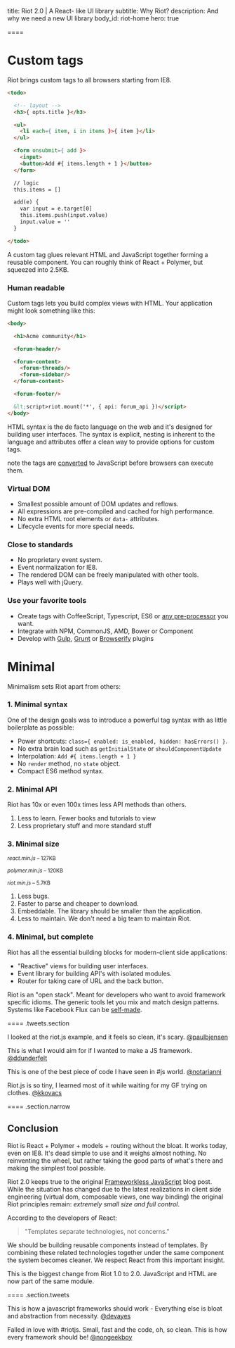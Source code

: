 
title: Riot 2.0 | A React- like UI library
subtitle: Why Riot?
description: And why we need a new UI library
body_id: riot-home
hero: true

====

# Custom tags

Riot brings custom tags to all browsers starting from IE8.

``` html
<todo>

  <!-- layout -->
  <h3>{ opts.title }</h3>

  <ul>
    <li each={ item, i in items }>{ item }</li>
  </ul>

  <form onsubmit={ add }>
    <input>
    <button>Add #{ items.length + 1 }</button>
  </form>

  // logic
  this.items = []

  add(e) {
    var input = e.target[0]
    this.items.push(input.value)
    input.value = ''
  }

</todo>
```
A custom tag glues relevant HTML and JavaScript together forming a reusable component. You can roughly think of React + Polymer, but squeezed into 2.5KB.


### Human readable

Custom tags lets you build complex views with HTML. Your application might look something like this:

``` html
<body>

  <h1>Acme community</h1>

  <forum-header/>

  <forum-content>
    <forum-threads/>
    <forum-sidebar/>
  </forum-content>

  <forum-footer/>

  &lt;script>riot.mount('*', { api: forum_api })</script>
</body>
```

HTML syntax is the de facto language on the web and it's designed for building user interfaces. The syntax is explicit, nesting is inherent to the language and attributes offer a clean way to provide options for custom tags.

<span class="tag">note</span> the tags are [converted](compiler.html) to JavaScript before browsers can execute them.

### Virtual DOM
- Smallest possible amount of DOM updates and reflows.
- All expressions are pre-compiled and cached for high performance.
- No extra HTML root elements or `data-` attributes.
- Lifecycle events for more special needs.


### Close to standards
- No proprietary event system.
- Event normalization for IE8.
- The rendered DOM can be freely manipulated with other tools.
- Plays well with jQuery.


### Use your favorite tools
- Create tags with CoffeeScript, Typescript, ES6 or [any pre-processor](compiler.html#pre-processors) you want.
- Integrate with NPM, CommonJS, AMD, Bower or Component
- Develop with [Gulp](https://github.com/e-jigsaw/gulp-riot), [Grunt](https://github.com/ariesjia/grunt-riot) or [Browserify](https://github.com/jhthorsen/riotify) plugins



# Minimal

Minimalism sets Riot apart from others:


### 1. Minimal syntax

One of the design goals was to introduce a powerful tag syntax with as little boilerplate as possible:

- Power shortcuts: `class={ enabled: is_enabled, hidden: hasErrors() }`.
- No extra brain load such as `getInitialState` or `shouldComponentUpdate`
- Interpolation: `Add #{ items.length + 1 }`
- No `render` method, no `state` object.
- Compact ES6 method syntax.


### 2. Minimal API

Riot has 10x or even 100x times less API methods than others.

1. Less to learn. Fewer books and tutorials to view
2. Less proprietary stuff and more standard stuff


### 3. Minimal size

<small><em>react.min.js</em> – 127KB</small>
<span class="bar red"></span>

<small><em>polymer.min.js</em> – 120KB</small>
<span class="bar red" style="width: 94%"></span>

<small><em>riot.min.js</em> – 5.7KB</small>
<span class="bar blue" style="width: 4.3%"></span>


1. Less bugs.
4. Faster to parse and cheaper to download.
3. Embeddable. The library should be smaller than the application.
4. Less to maintain. We don't need a big team to maintain Riot.

### 4. Minimal, but complete

Riot has all the essential building blocks for modern-client side applications:

- "Reactive" views for building user interfaces.
- Event library for building API's with isolated modules.
- Router for taking care of URL and the back button.

Riot is an "open stack". Meant for developers who want to avoid framework specific idioms. The generic tools let you mix and match design patterns. Systems like Facebook Flux can be [self-made](https://github.com/jimsparkman/RiotControl).


==== .tweets.section

I looked at the riot.js example, and it feels so clean, it's scary. [@paulbjensen](https://twitter.com/paulbjensen/status/558378720403419137)

This is what I would aim for if I wanted to make a JS framework. [@ddunderfelt](https://twitter.com/ddunderfelt/status/558522477081788416)

This is one of the best piece of code I have seen in #js world. [@notarianni](https://twitter.com/notarianni/status/421388764334669825)

Riot.js is so tiny, I learned most of it while waiting for my GF trying on clothes. [@kkovacs](https://twitter.com/kkovacs/status/422063156945764352)


==== .section.narrow

## Conclusion

Riot is React + Polymer + models + routing without the bloat. It works today, even on IE8. It's dead simple to use and it weighs almost nothing. No reinventing the wheel, but rather taking the good parts of what's there and making the simplest tool possible.

Riot 2.0 keeps true to the original [Frameworkless JavaScript](/blog/technology/frameworkless-javascript.html) blog post. While the situation has changed due to the latest realizations in client side engineering (virtual dom, composable views, one way binding) the original Riot principles remain: *extremely small size and full control*.

According to the developers of React:

> "Templates separate technologies, not concerns."

We should be building reusable components instead of templates. By combining these related technologies together under the same component the system becomes cleaner. We respect React from this important insight.

This is the biggest change from Riot 1.0 to 2.0. JavaScript and HTML are now part of the same module.


==== .section.tweets

This is how a javascript frameworks should work - Everything else is bloat and abstraction from necessity. [@devayes](https://twitter.com/devayes/status/396311780407783426)

Falled in love with #riotjs. Small, fast and the code, oh, so clean. This is how every framework should be! [@nongeekboy](https://twitter.com/nongeekboy/status/436086922419515392)
